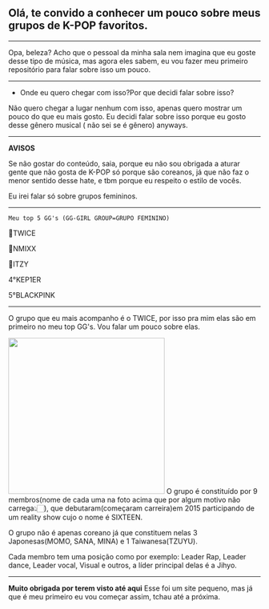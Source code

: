 ## Olá, te convido a conhecer um pouco sobre meus grupos de K-POP favoritos.
___________________________________________________________________________
Opa, beleza? Acho que o pessoal da minha sala nem imagina que eu goste desse tipo de música, mas agora eles sabem, eu vou fazer meu primeiro repositório para falar sobre isso um pouco.
_____________________________________________________________________________________________________________________________________________
* Onde eu quero chegar com isso?Por que decidi falar sobre isso?
 
Não quero chegar a lugar nenhum com isso, apenas quero mostrar um pouco do que eu mais gosto. 
 Eu decidi falar sobre isso porque eu gosto desse gênero musical ( não sei se é gênero) anyways.
_____________________________________________________________________
 
**AVISOS**

Se não gostar do conteúdo, saia, porque eu não sou obrigada a aturar gente que não gosta de K-POP só porque são coreanos, já que não faz o menor sentido desse hate, e tbm porque eu respeito o estilo de vocês.

Eu irei falar só sobre grupos femininos.
____________________________________________________________________________________________________________________________________________________________

```Meu top 5 GG's (GG-GIRL GROUP=GRUPO FEMININO)```

🥇TWICE

🥈NMIXX

🥉ITZY

4°KEP1ER

5°BLACKPINK
_______________________________________________
 
 O grupo que eu mais acompanho é o TWICE, por isso pra mim elas são em primeiro no meu top GG's. Vou falar um pouco sobre elas.
 
<img src="TWICE MEMBROS.jpg" width=312 height
=312>
 O grupo é constituído por 9 membros(nome de cada uma na foto acima que por algum motivo não carrega👆🏻), que debutaram(começaram carreira)em 2015 participando de um reality show cujo o nome é SIXTEEN.

 O grupo não é apenas coreano já que constituem nelas 3 Japonesas(MOMO, SANA, MINA) e 1 Taiwanesa(TZUYU).

 Cada membro tem uma posição como por exemplo: Leader Rap, Leader dance, Leader vocal, Visual e outros, a líder principal delas é a Jihyo.
 ___________________________________________________________________________________
 
**Muito obrigada por terem visto até aqui**
 Esse foi um site pequeno, mas já que é meu primeiro eu vou começar assim, tchau até a próxima.


